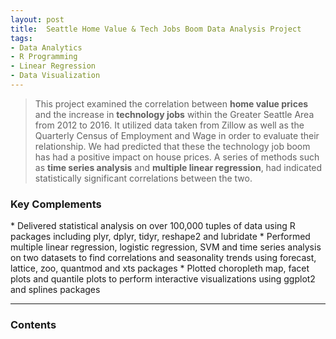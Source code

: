 ```yaml
---
layout: post
title:  Seattle Home Value & Tech Jobs Boom Data Analysis Project
tags:
- Data Analytics
- R Programming
- Linear Regression
- Data Visualization
---
```


> This project examined the correlation between **home value prices** and the increase in **technology jobs** within the Greater Seattle Area from 2012 to 2016. It utilized data taken from Zillow as well as the Quarterly Census of Employment and Wage in order to evaluate their relationship. We had predicted that these the technology job boom has had a positive impact on house prices. A series of methods such as **time series analysis** and **multiple linear regression**, had indicated statistically significant correlations between the two.

<h3 id="Key Complements">Key Complements</h3>
* Delivered statistical analysis on over 100,000 tuples of data using R packages including plyr, dplyr, tidyr, reshape2 and lubridate
* Performed multiple linear regression, logistic regression, SVM and time series analysis on two datasets to find correlations and seasonality trends using forecast, lattice, zoo, quantmod and xts packages
* Plotted choropleth map, facet plots and quantile plots to perform interactive visualizations using ggplot2 and splines packages

<hr />

<h3 id="Contents">Contents</h3>

<script async class="speakerdeck-embed" data-id="f4b5d0a178614c38a8ce2a38ff6dd514" data-ratio="1.77777777777778" src="//speakerdeck.com/assets/embed.js"></script>

